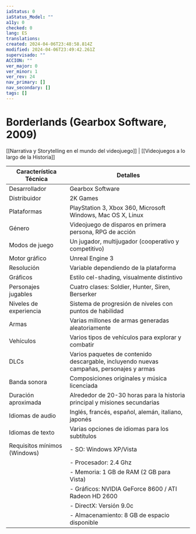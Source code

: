 ```yaml
---
iaStatus: 0
iaStatus_Model: ""
a11y: 0
checked: 0
lang: ES
translations: 
created: 2024-04-06T23:48:58.814Z
modified: 2024-04-06T23:49:42.261Z
supervisado: ""
ACCION: ""
ver_major: 0
ver_minor: 1
ver_rev: 24
nav_primary: []
nav_secondary: []
tags: []
---
```

# Borderlands (Gearbox Software, 2009)

[[Narrativa y Storytelling en el mundo del videojuego]] | [[Videojuegos a lo largo de la Historia]]

| Característica Técnica      | Detalles                                   |
|------------------------------|--------------------------------------------|
| Desarrollador                | Gearbox Software                           |
| Distribuidor                 | 2K Games                                   |
| Plataformas                  | PlayStation 3, Xbox 360, Microsoft Windows, Mac OS X, Linux |
| Género                       | Videojuego de disparos en primera persona, RPG de acción |
| Modos de juego               | Un jugador, multijugador (cooperativo y competitivo) |
| Motor gráfico                | Unreal Engine 3                            |
| Resolución                   | Variable dependiendo de la plataforma      |
| Gráficos                     | Estilo cel-shading, visualmente distintivo |
| Personajes jugables          | Cuatro clases: Soldier, Hunter, Siren, Berserker |
| Niveles de experiencia       | Sistema de progresión de niveles con puntos de habilidad |
| Armas                        | Varias millones de armas generadas aleatoriamente |
| Vehículos                    | Varios tipos de vehículos para explorar y combatir |
| DLCs                         | Varios paquetes de contenido descargable, incluyendo nuevas campañas, personajes y armas |
| Banda sonora                 | Composiciones originales y música licenciada |
| Duración aproximada          | Alrededor de 20-30 horas para la historia principal y misiones secundarias |
| Idiomas de audio             | Inglés, francés, español, alemán, italiano, japonés |
| Idiomas de texto             | Varias opciones de idiomas para los subtítulos |
| Requisitos mínimos (Windows) | - SO: Windows XP/Vista                    |
|                              | - Procesador: 2.4 Ghz                      |
|                              | - Memoria: 1 GB de RAM (2 GB para Vista)   |
|                              | - Gráficos: NVIDIA GeForce 8600 / ATI Radeon HD 2600 |
|                              | - DirectX: Versión 9.0c                     |
|                              | - Almacenamiento: 8 GB de espacio disponible |
